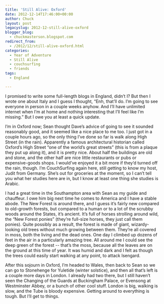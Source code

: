 ```yaml
---
title: 'Still Alive: Oxford'
date: 2012-12-14T17:46:00+00:00
author: Chuck
layout: post
legacyslug: 2012-12-still-alive-oxford
blogger_blog:
  - chuckmasterson.blogspot.com
redirect_from:
  - /2012/12/still-alive-oxford.html
categories:
  - Year of Adventure
  - Still Alive
  - couchsurfing
  - friends
tags:
  - England

---
```


I promised to write some full-length blogs in England, didn’t I? But then
I wrote one about Italy and I guess I thought, “Enh, that’ll do.
I’m going to see everyone in person in a couple weeks anyhow. And
I’ll have unlimited internet when I’m at home and nothing
interesting that I’ll feel like I’m missing.” But I owe you
at least a quick update.

I’m in Oxford now; Sean thought Dave’s advice of going to see it
sounded reasonably good, and it seemed like a nice place to me too. I just got
in a couple hours ago, so the only thing I’ve done so far is walk along
High Street (in the rain). Apparently a famous architectural historian called
Oxford’s High Street “one of the world’s great streets”
(this is from a plaque they put up along it), and it is pretty nice. About half
the buildings are old and stone, and the other half are nice little restaurants
or pubs or expensive-goods shops. I would’ve enjoyed it a bit more if
they’d turned off the rain, though. I’m CouchSurfing again here,
still getting to know my host, Judit from Germany. She’s out for
groceries at the moment, so I can’t tell you what her studies here are
in, but I know at least one thing she studies is Arabic.

I had a great time in the Southampton area with Sean as my guide and chauffeur.
I owe him big next time he comes to America and I have a stable abode. The New
Forest is around there, and I guess it’s fairly new compared to
old-growth forests, but compared to a human or to a lot of the scrubby woods
around the States, it’s ancient. It’s full of horses strolling
around wild, the “New Forest ponies” (they’re full-size
horses, they just call them ponies). Quite possibly as a result, the forest is
made of giant, wizardy-looking old trees without much growing between them.
They’re all covered in moss, both the living and the dead ones. One day I
climbed up dozens of feet in the air in a particularly amazing tree. All around
me I could see the deep green of the forest -- that’s the moss,
because all the leaves are on the ground at this time of year. It was humid and
dark and I felt as though the trees could easily start walking at any point, to
attack Isengard.

After this sojourn in Oxford, I’m headed to Wales, then back to Sean so
we can go to Stonehenge for Yuletide (winter solstice), and then all
that’s left is a couple more days in London. I already had two there, but
I still haven’t seen the Changing of the Guards at Buckingham Palace, or
Evensong at Westminster Abbey, or a bunch of other cool stuff. London is big,
walking is slow, and the Tube is bloody expensive. Getting around to everything
is tough. But I’ll get to things.

